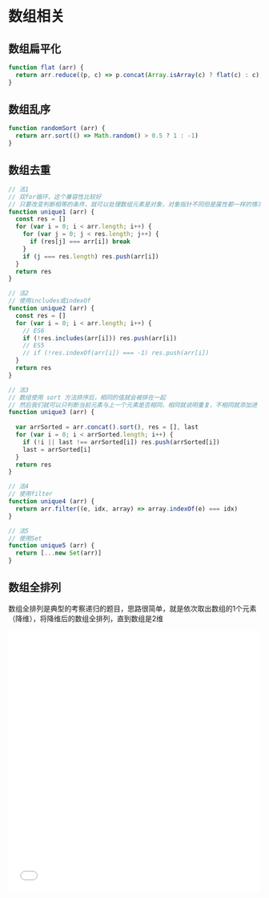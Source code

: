 # 数组相关

## 数组扁平化

```js
function flat (arr) {
  return arr.reduce((p, c) => p.concat(Array.isArray(c) ? flat(c) : c), [])
}
```



## 数组乱序

```js
function randomSort (arr) {
  return arr.sort(() => Math.random() > 0.5 ? 1 : -1)
}
```

## 数组去重

```js
// 法1 
// 双for循环，这个兼容性比较好
// 只要改变判断相等的条件，就可以处理数组元素是对象，对象指针不同但是属性都一样的情况
function unique1 (arr) {
  const res = []
  for (var i = 0; i < arr.length; i++) {
    for (var j = 0; j < res.length; j++) {
      if (res[j] === arr[i]) break
    }
    if (j === res.length) res.push(arr[i])
  }
  return res
}

// 法2
// 使用includes或indexOf
function unique2 (arr) {
  const res = []
  for (var i = 0; i < arr.length; i++) {
    // ES6
    if (!res.includes(arr[i])) res.push(arr[i])
    // ES5
    // if (!res.indexOf(arr[i]) === -1) res.push(arr[i])
  }
  return res
}

// 法3
// 数组使用 sort 方法排序后，相同的值就会被排在一起
// 然后我们就可以只判断当前元素与上一个元素是否相同，相同就说明重复，不相同就添加进 res
function unique3 (arr) {
  
  var arrSorted = arr.concat().sort(), res = [], last
  for (var i = 0; i < arrSorted.length; i++) {
    if (!i || last !== arrSorted[i]) res.push(arrSorted[i])
    last = arrSorted[i]
  }
  return res
}

// 法4
// 使用filter
function unique4 (arr) {
  return arr.filter((e, idx, array) => array.indexOf(e) === idx)
}

// 法5
// 使用Set
function unique5 (arr) {
  return [...new Set(arr)]
}

```

## 数组全排列

数组全排列是典型的考察递归的题目，思路很简单，就是依次取出数组的1个元素（降维），将降维后的数组全排列，直到数组是2维

<iframe width="100%" height="520" src="//jsfiddle.net/happysir/ut49zo0d/3/embedded/" allowfullscreen="allowfullscreen" allowpaymentrequest frameborder="0"></iframe>



